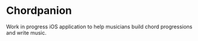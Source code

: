 # Chordpanion

Work in progress iOS application to help musicians build chord progressions and write music.
